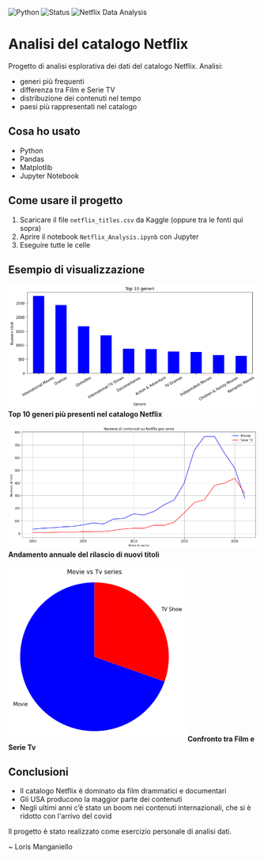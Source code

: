 ![Python](https://img.shields.io/badge/python-v3.9-blue.svg)
![Status](https://img.shields.io/badge/status-complete-green.svg)
![Netflix Data Analysis](https://img.shields.io/badge/Netflix-Data%20Analysis-yellow.svg)


# Analisi del catalogo Netflix

Progetto di analisi esplorativa dei dati del catalogo Netflix.
Analisi:
- generi più frequenti
- differenza tra Film e Serie TV
- distribuzione dei contenuti nel tempo
- paesi più rappresentati nel catalogo

## Cosa ho usato
- Python
- Pandas
- Matplotlib
- Jupyter Notebook

## Come usare il progetto
1. Scaricare il file `netflix_titles.csv` da Kaggle (oppure tra le fonti qui sopra)
2. Aprire il notebook `Netflix_Analysis.ipynb` con Jupyter
3. Eseguire tutte le celle

## Esempio di visualizzazione

![Top Genres](top10Genres.png)
 **Top 10 generi più presenti nel catalogo Netflix**

![Anno di rilascio](yearofrelease.png)
 **Andamento annuale del rilascio di nuovi titoli**

![Movie Vs Tv Series](Moviesvstvshow.png)
 **Confronto tra Film e Serie Tv**

## Conclusioni

- Il catalogo Netflix è dominato da film drammatici e documentari
- Gli USA producono la maggior parte dei contenuti
- Negli ultimi anni c’è stato un boom nei contenuti internazionali, che si è ridotto con l'arrivo del covid


Il progetto è stato realizzato come esercizio personale di analisi dati.

~ Loris Manganiello
